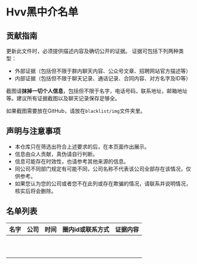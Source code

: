 Hvv黑中介名单
===

贡献指南
---
更新此文件时，必须提供描述内容及确切公开的证据。
证据可包括下列两种类型：

- 外部证据（包括但不限于群内聊天内容、公众号文章、招聘网站官方描述等）
- 内部证据（包括但不限于聊天记录、通话记录、合同内容、对方名字及ID等）



截图请**抹掉一切个人信息**，包括但不限于名字，电话号码，联系地址，邮箱地址等。建议所有证据截图以及聊天记录保存足够全。

如果截图需要放在GitHub，请放在`blacklist/img`文件夹里。  

声明与注意事项
---
- 本仓库只在筛选出符合上述要求的后，在本页面作出展示。
- 信息由众人贡献，真伪请自行判断。
- 信息可能存在时效性，也请参考其他来源的信息。
- 同公司不同部门规定有可能不同，公司名称不代表该公司全部存在该情况，仅供参考。
- 如果您认为您的公司或者您不在此列或存在欺骗的情况，请联系并说明情况，核实后将会删除。




名单列表
---
|名字|公司|时间|圈内id或联系方式|证据内容|
|:---:|:---:|:---:|:---:|:---:|
|||      |||
|      |      |      |          |          |
|      |      |      |          |          |
|      |      |      |          |          |
|      |      |      |          |          |
|      |      |      |          |          |
|      |      |      |          |          |
|      |      |      |          |          |
|      |      |      |          |          |
|      |      |      |          |          |

